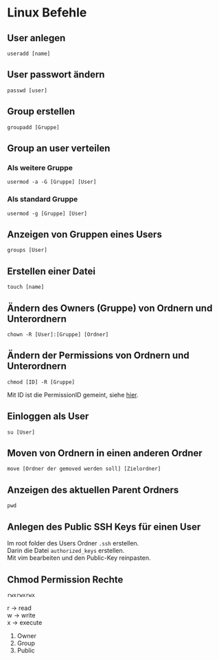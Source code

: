 # Linux Befehle
## User anlegen
```
useradd [name]
```
## User passwort ändern
```
passwd [user]
```

## Group erstellen

```
groupadd [Gruppe]
```

## Group an user verteilen
### Als weitere Gruppe
```
usermod -a -G [Gruppe] [User]
```

### Als standard Gruppe
```
usermod -g [Gruppe] [User]
```

## Anzeigen von Gruppen eines Users
```
groups [User]
```

## Erstellen einer Datei
```
touch [name]
```

## Ändern des Owners (Gruppe) von Ordnern und Unterordnern

```
chown -R [User]:[Gruppe] [Ordner]
```

## Ändern der Permissions von Ordnern und Unterordnern

```
chmod [ID] -R [Gruppe]
```

Mit ID ist die PermissionID gemeint, siehe [hier](https://chmod-calculator.com/).


## Einloggen als User
```
su [User]
```


## Moven von Ordnern in einen anderen Ordner
```
move [Ordner der gemoved werden soll] [Zielordner]
```

## Anzeigen des aktuellen Parent Ordners
```
pwd
```

## Anlegen des Public SSH Keys für einen User
Im root folder des Users Ordner `.ssh` erstellen.\
Darin die Datei `authorized_keys` erstellen.\
Mit vim bearbeiten und den Public-Key reinpasten.

## Chmod Permission Rechte

```
rwxrwxrwx
```
r -> read\
w -> write\
x -> execute

1. Owner
2. Group
3. Public